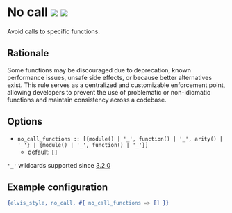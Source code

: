 # No call [![](https://img.shields.io/badge/since-0.4.0-blue)](https://github.com/inaka/elvis_core/releases/tag/0.4.0) ![](https://img.shields.io/badge/BEAM-yes-orange)

Avoid calls to specific functions.

## Rationale

Some functions may be discouraged due to deprecation, known performance issues, unsafe side
effects, or because better alternatives exist. This rule serves as a centralized and customizable
enforcement point, allowing developers to prevent the use of problematic or non-idiomatic functions
and maintain consistency across a codebase.

## Options

- `no_call_functions :: [{module() | '_', function() | '_', arity() | '_'} |
  {module() | '_', function() | '_'}]`
  - default: `[]`

`'_'` wildcards supported since [3.2.0](https://github.com/inaka/elvis_core/releases/tag/3.2.0)

## Example configuration

```erlang
{elvis_style, no_call, #{ no_call_functions => [] }}
```

